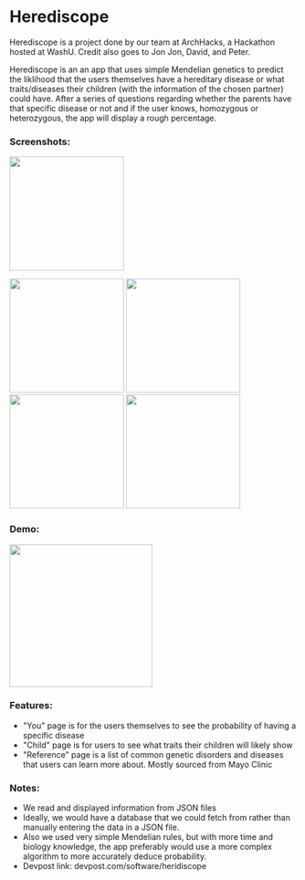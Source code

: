 # Herediscope 

Herediscope is a project done by our team at ArchHacks, a Hackathon hosted at WashU. Credit also goes to Jon Jon, David, and Peter. 

Herediscope is an an app that uses simple Mendelian genetics to predict the liklihood that the users themselves have a hereditary disease or what traits/diseases their children (with the information of the chosen partner) could have. After a series of questions regarding whether the parents have that specific disease or not and if the user knows, homozygous or heterozygous, the app will display a rough percentage. 

### Screenshots: 

<img src="https://github.com/hyunraekim/herediscope/blob/screenshots/herediscope%20screenshots/Screen%20Shot%202017-11-03%20at%2012.26.06%20AM.png" width="200"> 

<img src="https://github.com/hyunraekim/herediscope/blob/screenshots/herediscope%20screenshots/Screen%20Shot%202017-11-03%20at%2012.27.20%20AM.png" width="200"> <img src="https://github.com/hyunraekim/herediscope/blob/screenshots/herediscope%20screenshots/Screen%20Shot%202017-11-03%20at%2012.27.38%20AM.png" width="200"> <img src="https://github.com/hyunraekim/herediscope/blob/screenshots/herediscope%20screenshots/Screen%20Shot%202017-11-03%20at%2012.28.23%20AM.png" width="200"> <img src="https://github.com/hyunraekim/herediscope/blob/screenshots/herediscope%20screenshots/Screen%20Shot%202017-11-03%20at%2012.29.08%20AM.png" width="200">

### Demo:

<img src="https://media.giphy.com/media/xUNda5eZhxibQerS7K/giphy.gif" width="250">


### Features: 
- "You" page is for the users themselves to see the probability of having a specific disease
- "Child" page is for users to see what traits their children will likely show 
- "Reference" page is a list of common genetic disorders and diseases that users can learn more about. Mostly sourced from Mayo Clinic

### Notes: 
- We read and displayed information from JSON files
- Ideally, we would have a database that we could fetch from rather than manually entering the data in a JSON file. 
- Also we used very simple Mendelian rules, but with more time and biology knowledge, the app preferably would use a more complex algorithm to more accurately deduce probability. 
- Devpost link: devpost.com/software/heridiscope
